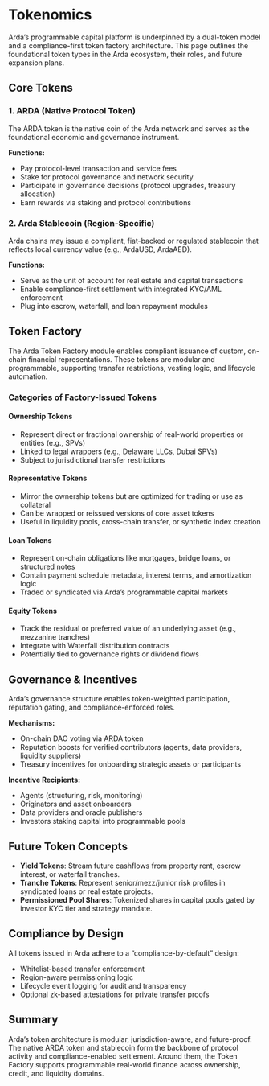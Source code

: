 # Tokenomics

Arda’s programmable capital platform is underpinned by a dual-token model and a compliance-first token factory architecture. This page outlines the foundational token types in the Arda ecosystem, their roles, and future expansion plans.

## Core Tokens

### 1. ARDA (Native Protocol Token)
The ARDA token is the native coin of the Arda network and serves as the foundational economic and governance instrument.

**Functions:**
- Pay protocol-level transaction and service fees
- Stake for protocol governance and network security
- Participate in governance decisions (protocol upgrades, treasury allocation)
- Earn rewards via staking and protocol contributions

### 2. Arda Stablecoin (Region-Specific)
Arda chains may issue a compliant, fiat-backed or regulated stablecoin that reflects local currency value (e.g., ArdaUSD, ArdaAED).

**Functions:**
- Serve as the unit of account for real estate and capital transactions
- Enable compliance-first settlement with integrated KYC/AML enforcement
- Plug into escrow, waterfall, and loan repayment modules

## Token Factory

The Arda Token Factory module enables compliant issuance of custom, on-chain financial representations. These tokens are modular and programmable, supporting transfer restrictions, vesting logic, and lifecycle automation.

### Categories of Factory-Issued Tokens

#### Ownership Tokens
- Represent direct or fractional ownership of real-world properties or entities (e.g., SPVs)
- Linked to legal wrappers (e.g., Delaware LLCs, Dubai SPVs)
- Subject to jurisdictional transfer restrictions

#### Representative Tokens
- Mirror the ownership tokens but are optimized for trading or use as collateral
- Can be wrapped or reissued versions of core asset tokens
- Useful in liquidity pools, cross-chain transfer, or synthetic index creation

#### Loan Tokens
- Represent on-chain obligations like mortgages, bridge loans, or structured notes
- Contain payment schedule metadata, interest terms, and amortization logic
- Traded or syndicated via Arda’s programmable capital markets

#### Equity Tokens
- Track the residual or preferred value of an underlying asset (e.g., mezzanine tranches)
- Integrate with Waterfall distribution contracts
- Potentially tied to governance rights or dividend flows

## Governance & Incentives

Arda’s governance structure enables token-weighted participation, reputation gating, and compliance-enforced roles.

**Mechanisms:**
- On-chain DAO voting via ARDA token
- Reputation boosts for verified contributors (agents, data providers, liquidity suppliers)
- Treasury incentives for onboarding strategic assets or participants

**Incentive Recipients:**
- Agents (structuring, risk, monitoring)
- Originators and asset onboarders
- Data providers and oracle publishers
- Investors staking capital into programmable pools

## Future Token Concepts

- **Yield Tokens**: Stream future cashflows from property rent, escrow interest, or waterfall tranches.
- **Tranche Tokens**: Represent senior/mezz/junior risk profiles in syndicated loans or real estate projects.
- **Permissioned Pool Shares**: Tokenized shares in capital pools gated by investor KYC tier and strategy mandate.

## Compliance by Design

All tokens issued in Arda adhere to a “compliance-by-default” design:
- Whitelist-based transfer enforcement
- Region-aware permissioning logic
- Lifecycle event logging for audit and transparency
- Optional zk-based attestations for private transfer proofs

## Summary

Arda’s token architecture is modular, jurisdiction-aware, and future-proof. The native ARDA token and stablecoin form the backbone of protocol activity and compliance-enabled settlement. Around them, the Token Factory supports programmable real-world finance across ownership, credit, and liquidity domains.

